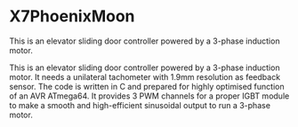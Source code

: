 # X7PhoenixMoon
This is an elevator sliding door controller powered by a 3-phase induction motor. 


This is an elevator sliding door controller powered by a 3-phase induction motor.
It needs a unilateral tachometer with 1.9mm resolution as feedback sensor. 
The code is written in C and prepared for highly optimised function of an AVR ATmega64. 
It provides 3 PWM channels for a proper IGBT module to make a smooth and high-efficient sinusoidal output to run a 3-phase motor.
